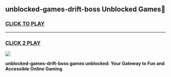 
## unblocked-games-drift-boss Unblocked Games👋
<h3>
<a href="https://news.freeplayer.one?title=unblocked-games-drift-boss&ref=16F">CLICK TO PLAY</a></h3>
<hr>

<h3>
<a href="https://news.freeplayer.one?title=unblocked-games-drift-boss&ref=16F">CLICK 2 PLAY</a>
  
</h3>

<a href="https://news.freeplayer.one?title=unblocked-games-drift-boss&ref=16F/"><img src="https://clearcache.store/games.png"></a>


**unblocked-games-drift-boss games unblocked: Your Gateway to Fun and Accessible Online Gaming**
